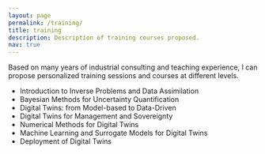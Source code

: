 ```yaml
---
layout: page
permalink: /training/
title: training
description: Description of training courses proposed. 
nav: true
---
```


Based on many years of industrial consulting and teaching experience, I can propose personalized training sessions and courses at different levels.

- Introduction to Inverse Problems and Data Assimilation
- Bayesian Methods for Uncertainty Quantification
- Digital Twins: from Model-based to Data-Driven
- Digital Twins for Management and Sovereignty
- Numerical Methods for Digital Twins
- Machine Learning and Surrogate Models for Digital Twins
- Deployment of Digital Twins 